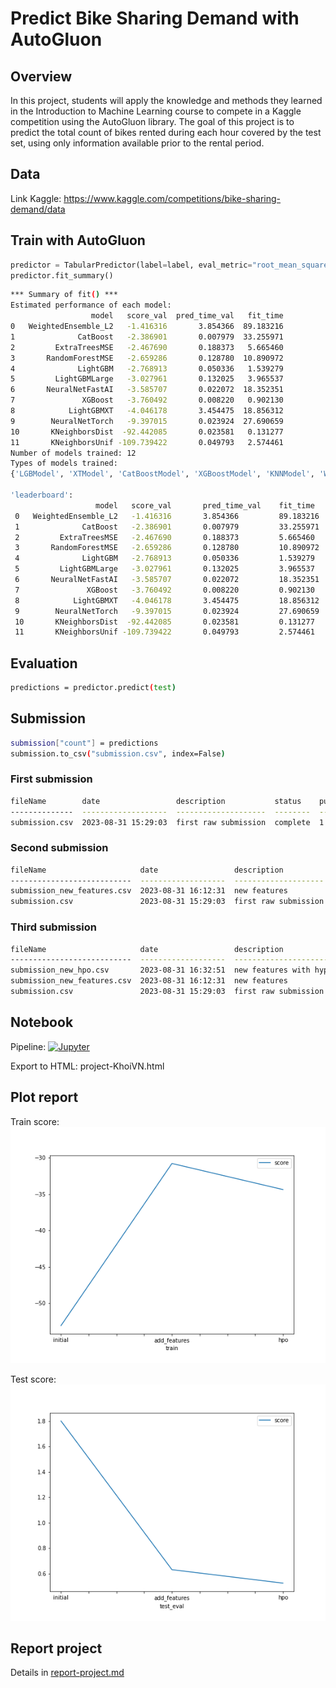 # Predict Bike Sharing Demand with AutoGluon

## Overview
In this project, students will apply the knowledge and methods they learned in the Introduction to Machine Learning course to compete in a Kaggle competition using the AutoGluon library. The goal of this project is to predict the total count of bikes rented during each hour covered by the test set, using only information available prior to the rental period.

## Data
Link Kaggle: https://www.kaggle.com/competitions/bike-sharing-demand/data

## Train with AutoGluon
```python
predictor = TabularPredictor(label=label, eval_metric="root_mean_squared_error").fit(train.drop(["casual", "registered"], axis=1), time_limit=600, presets="best_quality")
predictor.fit_summary()
```

```bash
*** Summary of fit() ***
Estimated performance of each model:
                  model   score_val  pred_time_val   fit_time
0   WeightedEnsemble_L2   -1.416316       3.854366  89.183216
1              CatBoost   -2.386901       0.007979  33.255971
2         ExtraTreesMSE   -2.467690       0.188373   5.665460
3       RandomForestMSE   -2.659286       0.128780  10.890972
4              LightGBM   -2.768913       0.050336   1.539279
5         LightGBMLarge   -3.027961       0.132025   3.965537
6       NeuralNetFastAI   -3.585707       0.022072  18.352351
7               XGBoost   -3.760492       0.008220   0.902130
8            LightGBMXT   -4.046178       3.454475  18.856312
9        NeuralNetTorch   -9.397015       0.023924  27.690659
10       KNeighborsDist  -92.442085       0.023581   0.131277
11       KNeighborsUnif -109.739422       0.049793   2.574461
Number of models trained: 12
Types of models trained:
{'LGBModel', 'XTModel', 'CatBoostModel', 'XGBoostModel', 'KNNModel', 'WeightedEnsembleModel', 'NNFastAiTabularModel', 'TabularNeuralNetTorchModel', 'RFModel'}

'leaderboard':
                   model   score_val       pred_time_val    fit_time
 0   WeightedEnsemble_L2   -1.416316       3.854366         89.183216
 1              CatBoost   -2.386901       0.007979         33.255971
 2         ExtraTreesMSE   -2.467690       0.188373         5.665460
 3       RandomForestMSE   -2.659286       0.128780         10.890972
 4              LightGBM   -2.768913       0.050336         1.539279
 5         LightGBMLarge   -3.027961       0.132025         3.965537
 6       NeuralNetFastAI   -3.585707       0.022072         18.352351
 7               XGBoost   -3.760492       0.008220         0.902130
 8            LightGBMXT   -4.046178       3.454475         18.856312
 9        NeuralNetTorch   -9.397015       0.023924         27.690659
 10       KNeighborsDist  -92.442085       0.023581         0.131277
 11       KNeighborsUnif -109.739422       0.049793         2.574461
```

## Evaluation
```bash
predictions = predictor.predict(test)
```

## Submission
```bash
submission["count"] = predictions
submission.to_csv("submission.csv", index=False)
```

### First submission

```bash
fileName        date                 description           status    publicScore  privateScore
--------------  -------------------  --------------------  --------  -----------  ------------
submission.csv  2023-08-31 15:29:03  first raw submission  complete  1.80095      1.80095
```

### Second submission

```bash
fileName                     date                 description           status    publicScore  privateScore
---------------------------  -------------------  --------------------  --------  -----------  ------------
submission_new_features.csv  2023-08-31 16:12:31  new features          complete  0.63184      0.63184
submission.csv               2023-08-31 15:29:03  first raw submission  complete  1.80095      1.80095
```

### Third submission

```bash
fileName                     date                 description                        status    publicScore  privateScore
---------------------------  -------------------  ---------------------------------  --------  -----------  ------------
submission_new_hpo.csv       2023-08-31 16:32:51  new features with hyperparameters  complete  0.52606      0.52606
submission_new_features.csv  2023-08-31 16:12:31  new features                       complete  0.63184      0.63184
submission.csv               2023-08-31 15:29:03  first raw submission               complete  1.80095      1.80095
```

## Notebook
Pipeline: [![Jupyter](https://img.shields.io/badge/jupyter-%23FA0F.svg?style=for-the-badge&logo=jupyter&logoColor=white)](../../projects/predict_bike_sharing_demand/project-KhoiVN.ipynb)

Export to HTML: project-KhoiVN.html

## Plot report
Train score:
![model_train_score](images/model_train_score.png)

Test score:
![model_test_score](images/model_test_score.png)

## Report project
Details in [report-project.md](report-project.md)
